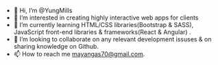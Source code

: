 - 👋 Hi, I’m @YungMills
- 👀 I’m interested in creating highly interactive web apps for clients
- 🌱 I’m currently learning HTML/CSS libraries(Bootstrap & SASS), JavaScript front-end libraries & frameworks(React & Angular) .
- 💞️ I’m looking to collaborate on any relevant development issuses & on sharing knowledge on Github.
- 📫 How to reach me mayangas70@gmail.com.

<!---
YungMills/YungMills is a ✨ special ✨ repository because its `README.md` (this file) appears on your GitHub profile.
You can click the Preview link to take a look at your changes.
--->

